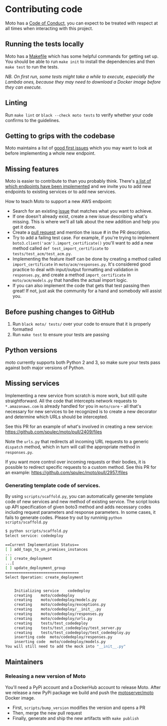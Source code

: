 # Contributing code

Moto has a [Code of Conduct](https://github.com/spulec/moto/blob/master/CODE_OF_CONDUCT.md), you can expect to be treated with respect at all times when interacting with this project.

## Running the tests locally

Moto has a [Makefile](./Makefile) which has some helpful commands for getting set up.
You should be able to run `make init` to install the dependencies and then `make test` to run the tests.

*NB. On first run, some tests might take a while to execute, especially the Lambda ones, because they may need to download a Docker image before they can execute.*

## Linting

Run `make lint` or `black --check moto tests` to verify whether your code confirms to the guidelines.

## Getting to grips with the codebase

Moto maintains a list of [good first issues](https://github.com/spulec/moto/contribute) which you may want to look at before
implementing a whole new endpoint.

## Missing features

Moto is easier to contribute to than you probably think. There's [a list of which endpoints have been implemented](https://github.com/spulec/moto/blob/master/IMPLEMENTATION_COVERAGE.md) and we invite you to add new endpoints to existing services or to add new services.

How to teach Moto to support a new AWS endpoint:

* Search for an existing [issue](https://github.com/spulec/moto/issues) that matches what you want to achieve.
* If one doesn't already exist, create a new issue describing what's missing. This is where we'll all talk about the new addition and help you get it done.
* Create a [pull request](https://help.github.com/articles/using-pull-requests/) and mention the issue # in the PR description.
* Try to add a failing test case. For example, if you're trying to implement `boto3.client('acm').import_certificate()` you'll want to add a new method called `def test_import_certificate` to `tests/test_acm/test_acm.py`.
* Implementing the feature itself can be done by creating a method called `import_certificate` in `moto/acm/responses.py`. It's considered good practice to deal with input/output formatting and validation in `responses.py`, and create a method `import_certificate` in `moto/acm/models.py` that handles the actual import logic.
* If you can also implement the code that gets that test passing then great! If not, just ask the community for a hand and somebody will assist you.

## Before pushing changes to GitHub

1. Run `black moto/ tests/` over your code to ensure that it is properly formatted
1. Run `make test` to ensure your tests are passing

## Python versions

moto currently supports both Python 2 and 3, so make sure your tests pass against both major versions of Python.

## Missing services

Implementing a new service from scratch is more work, but still quite straightforward. All the code that intercepts network requests to `*.amazonaws.com` is already handled for you in `moto/core` - all that's necessary for new services to be recognized is to create a new decorator and determine which URLs should be intercepted.

See this PR for an example of what's involved in creating a new service: https://github.com/spulec/moto/pull/2409/files

Note the `urls.py` that redirects all incoming URL requests to a generic `dispatch` method, which in turn will call the appropriate method in `responses.py`. 

If you want more control over incoming requests or their bodies, it is possible to redirect specific requests to a custom method. See this PR for an example: https://github.com/spulec/moto/pull/2957/files

### Generating template code of services.

By using `scripts/scaffold.py`, you can automatically generate template code of new services and new method of existing service. The script looks up API specification of given boto3 method and adds necessary codes includng request parameters and response parameters. In some cases, it fails to generate codes.
Please try out by runninig `python scripts/scaffold.py`

```bash
$ python scripts/scaffold.py
Select service: codedeploy

==Current Implementation Status==
[ ] add_tags_to_on_premises_instances
...
[ ] create_deployment
...[
[ ] update_deployment_group
=================================
Select Operation: create_deployment


	Initializing service	codedeploy
	creating	moto/codedeploy
	creating	moto/codedeploy/models.py
	creating	moto/codedeploy/exceptions.py
	creating	moto/codedeploy/__init__.py
	creating	moto/codedeploy/responses.py
	creating	moto/codedeploy/urls.py
	creating	tests/test_codedeploy
	creating	tests/test_codedeploy/test_server.py
	creating	tests/test_codedeploy/test_codedeploy.py
	inserting code	moto/codedeploy/responses.py
	inserting code	moto/codedeploy/models.py
You will still need to add the mock into "__init__.py"
```


## Maintainers

### Releasing a new version of Moto

You'll need a PyPi account and a DockerHub account to release Moto. After we release a new PyPi package we build and push the [motoserver/moto](https://hub.docker.com/r/motoserver/moto/) Docker image.

* First, `scripts/bump_version` modifies the version and opens a PR
* Then, merge the new pull request
* Finally, generate and ship the new artifacts with `make publish`

